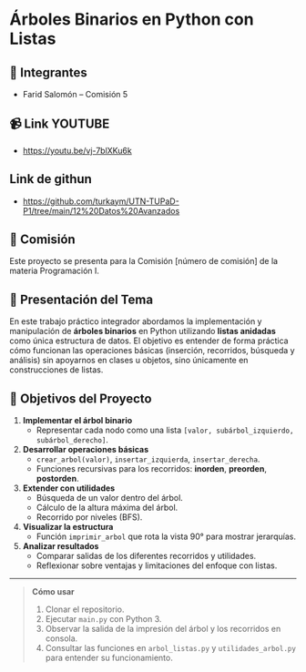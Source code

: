 # Árboles Binarios en Python con Listas

## 👥 Integrantes
- Farid Salomón – Comisión 5 

## 📹 Link YOUTUBE
- https://youtu.be/vj-7blXKu6k

## Link de githun
- https://github.com/turkaym/UTN-TUPaD-P1/tree/main/12%20Datos%20Avanzados

## 🏫 Comisión
Este proyecto se presenta para la Comisión [número de comisión] de la materia Programación I.

## 📘 Presentación del Tema
En este trabajo práctico integrador abordamos la implementación y manipulación de **árboles binarios** en Python utilizando **listas anidadas** como única estructura de datos. El objetivo es entender de forma práctica cómo funcionan las operaciones básicas (inserción, recorridos, búsqueda y análisis) sin apoyarnos en clases u objetos, sino únicamente en construcciones de listas.

## 🎯 Objetivos del Proyecto
1. **Implementar el árbol binario**  
   - Representar cada nodo como una lista `[valor, subárbol_izquierdo, subárbol_derecho]`.  
2. **Desarrollar operaciones básicas**  
   - `crear_arbol(valor)`, `insertar_izquierda`, `insertar_derecha`.  
   - Funciones recursivas para los recorridos: **inorden**, **preorden**, **postorden**.  
3. **Extender con utilidades**  
   - Búsqueda de un valor dentro del árbol.  
   - Cálculo de la altura máxima del árbol.  
   - Recorrido por niveles (BFS).  
4. **Visualizar la estructura**  
   - Función `imprimir_arbol` que rota la vista 90° para mostrar jerarquías.  
5. **Analizar resultados**  
   - Comparar salidas de los diferentes recorridos y utilidades.  
   - Reflexionar sobre ventajas y limitaciones del enfoque con listas.

---

> **Cómo usar**  
> 1. Clonar el repositorio.  
> 2. Ejecutar `main.py` con Python 3.  
> 3. Observar la salida de la impresión del árbol y los recorridos en consola.  
> 4. Consultar las funciones en `arbol_listas.py` y `utilidades_arbol.py` para entender su funcionamiento.

